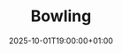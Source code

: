 ---
title: "Bowling"
date: 2025-10-01T19:00:00+01:00
end_date: 2025-10-01T23:00:00+01:00
lng: "-1.1408677236504248"
lat: "52.95294983471561"
---